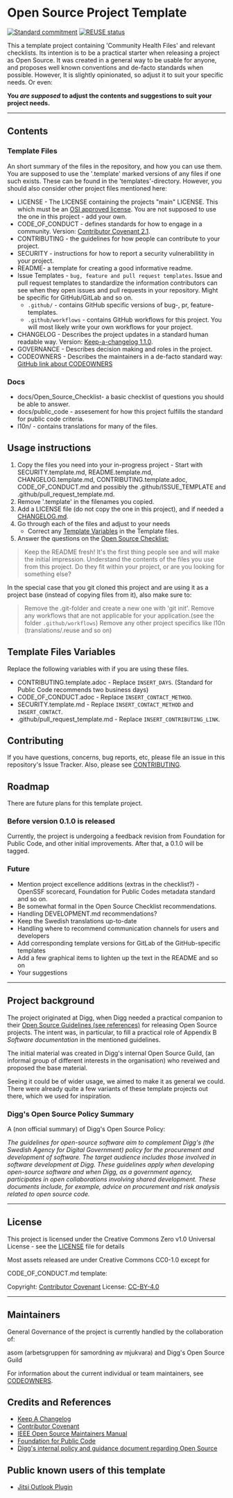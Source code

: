 <!--
SPDX-FileCopyrightText: 2023 Digg - Agency for Digital Government

SPDX-License-Identifier: CC0-1.0
-->

# Open Source Project Template

[![Standard commitment](https://github.com/publiccodenet/standard/blob/develop/assets/standard-for-public-code-commitment.svg)](https://github.com/diggsweden/open-source-project-template/blob/main/CONTRIBUTING.adoc#standard-for-public-code)
[![REUSE status](https://api.reuse.software/badge/github.com/diggsweden/open-source-project-template)](https://api.reuse.software/info/github.com/diggsweden/open-source-project-template)

This a template project containing 'Community Health Files' and relevant checklists.
Its intention is to be a practical starter when releasing a project as Open Source.
It was created in a general way to be usable for anyone, and proposes well known conventions and de-facto standards when possible.
However, It is slightly opinionated, so adjust it to suit your specific needs. Or even:

**You _are supposed_ to adjust the contents and suggestions to suit your project needs.**

---

## Contents

### Template Files

An short summary of the files in the repository, and how you can use them.
You are supposed to use the '.template' marked versions of any files if one such exists.
These can be found in the 'templates'-directory. However, you should also consider other project files mentioned here:

- LICENSE - The LICENSE containing the projects "main" LICENSE. This which must be an [OSI approved license](https://en.wikipedia.org/wiki/Open_Source_Initiative). You are not supposed to use the one in this project - add your own.
- CODE_OF_CONDUCT - defines standards for how to engage in a community. Version: [Contributor Covenant 2.1](https://www.contributor-covenant.org).
- CONTRIBUTING - the guidelines for how people can contribute to your project.
- SECURITY - instructions for how to report a security vulnerabilitity in your project.
- README- a template for creating a good informative readme.
- Issue Templates - `bug, feature and pull request templates`. Issue and pull request templates to standardize the information contributors can see when they open issues and pull requests in your repository. Might be specific for GitHub/GitLab and so on.
  - `.github/` - contains GitHub specific versions of bug-, pr, feature-templates.
  - `.github/workflows` - contains GitHub workflows for this project. You will most likely write your own workflows for your project.
- CHANGELOG - Describes the project updates in a standard human readable way. Version: [Keep-a-changelog 1.1.0](https://keepachangelog.com/en/1.1.0/).
- GOVERNANCE - Describes decision making and roles in the project.
- CODEOWNERS - Describes the maintainers in a de-facto standard way: [GitHub link about CODEOWNERS](https://docs.github.com/en/repositories/managing-your-repositorys-settings-and-features/customizing-your-repository/about-code-owners)

### Docs

- docs/Open_Source_Checklist- a basic checklist of questions you should be able to answer.
- docs/public_code - assesement for how this project fulfills the standard for public code criteria.
- l10n/ - contains translations for many of the files.

## Usage instructions

1. Copy the files you need into your in-progress project - Start with SECURITY.template.md, README.template.md, CHANGELOG.template.md, CONTRIBUTING.template.adoc, CODE_OF_CONDUCT.md and possibly the .github/ISSUE_TEMPLATE and .github/pull_request_template.md.
2. Remove '.template' in the filenames you copied.
3. Add a LICENSE file (do not copy the one in this project), and if needed a [CHANGELOG.md](https://keepachangelog.com/en/1.1.0/).
4. Go through each of the files and adjust to your needs
   - Correct any [Template Variables](#template-files-variables) in the Template files.
5. Answer the questions on the [Open Source Checklist:](docs/Open_Source_Checklist.adoc)

> Keep the README fresh! It's the first thing people see and will make the initial impression.
> Understand the contents of the files you use from this project. Do they fit within your project, or are you looking for something else?

In the special case that you git cloned this project and are using it as a project base (instead of copying files from it), also make sure to:

> Remove the .git-folder and create a new one with 'git init'.
> Remove any workflows that are not applicable for your application.(see the folder `.github/workflows`)
> Remove any other project specifics like l10n (translations/.reuse and so on)

## Template Files Variables

Replace the following variables with if you are using these files.

- CONTRIBUTING.template.adoc - Replace `INSERT_DAYS`. (Standard for Public Code recommends two business days)
- CODE_OF_CONDUCT.adoc - Replace `INSERT_CONTACT_METHOD`.
- SECURITY.template.md - Replace `INSERT_CONTACT_METHOD` and `INSERT_CONTACT`.
- .github/pull_request_template.md - Replace `INSERT_CONTRIBUTING_LINK`.

## Contributing

If you have questions, concerns, bug reports, etc, please file an issue in this repository's Issue Tracker.
Also, please see [CONTRIBUTING](CONTRIBUTING.adoc).

## Roadmap

There are future plans for this template project.

### Before version 0.1.0 is released

Currently, the project is undergoing a feedback revision from Foundation for Public Code, and other initial improvements.
After that, a 0.1.0 will be tagged.

### Future

- Mention project excellence additions (extras in the checklist?) - OpenSSF scorecard, Foundation for Public Codes metadata standard and so on.
- Be somewhat formal in the Open Source Checklist recommendations.
- Handling DEVELOPMENT.md recommendations?
- Keep the Swedish translations up-to-date
- Handling where to recommend communication channels for users and developers
- Add corresponding template versions for GitLab of the GitHub-specific templates
- Add a few graphical items to lighten up the text in the README and so on
- Your suggestions

---

## Project background

The project originated at Digg, when Digg needed a practical companion to their [Open Source Guidelines (see references)](#credits-and-references) for releasing Open Source projects.
The intent was, in particular, to fill a practical role of Appendix B _Software documentation_ in the mentioned guidelines.

The initial material was created in Digg's internal Open Source Guild, (an informal group of different interests in the organisation) who reveiwed and proposed the base material.

Seeing it could be of wider usage, we aimed to make it as general we could.
There were already quite a few variants of these template projects out there, which we used for inspiration.

### Digg's Open Source Policy Summary

A (non official summary) of Digg's Open Source Policy:

_The guidelines for open-source software aim to complement Digg's (the Swedish Agency for Digital Government) policy for the procurement and development of software.
The target audience includes those involved in software development at Digg.
These guidelines apply when developing open-source software and when Digg, as a government agency, participates in open collaborations involving shared development.
These documents include, for example, advice on procurement and risk analysis related to open source code._

---

## License

This project is licensed under the Creative Commons Zero v1.0 Universal License - see the [LICENSE](LICENSE) file for details

Most assets released are under Creative Commons CC0-1.0 except for

CODE_OF_CONDUCT.md template:

Copyright: [Contributor Covenant](https://www.contributor-covenant.org/)
License: [CC-BY-4.0](https://creativecommons.org/licenses/by/4.0/)

---

## Maintainers

General Governance of the project is currently handled by the collaboration of:

asom (arbetsgruppen för samordning av mjukvara) and Digg's Open Source Guild

For information about the current individual or team maintainers, see [CODEOWNERS](CODEOWNERS).

## Credits and References

- [Keep A Changelog](https://keepachangelog.com/)
- [Contributor Covenant](https://www.contributor-covenant.org/)
- [IEEE Open Source Maintainers Manual](https://opensource.ieee.org/community/manual/)
- [Foundation for Public Code](https://publiccode.net/)
- [Digg's internal policy and guidance document regarding Open Source](https://www.digg.se/analys-och-uppfoljning/publikationer/publikationer/2022-09-27-anskaffning-utveckling-och-publicering-av-oppen-programvara-policy-och-riktlinjer)

## Public known users of this template

- [Jitsi Outlook Plugin](https://github.com/diggsweden/jitsi-outlook)
